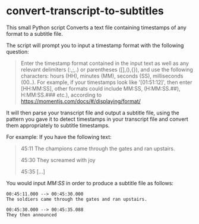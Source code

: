 # convert-transcript-to-subtitles

This small Python script Converts a text file containing timestamps of any format to a subtitle file.

The script will prompt you to input a timestamp format with the following question:

> Enter the timestamp format contained in the input text as well as any relevant delimiters (:,;,.) or parentheses ([],(),{}), and use the following characters: hours (HH), minutes (MM), seconds (SS), milliseconds (00..). For example, if your timestamps look like '[01:51:12]', then enter [HH:MM:SS], other formats could include MM:SS, (H:MM:SS.##), H:MM:SS.### etc.), according to https://momentjs.com/docs/#/displaying/format/

It will then parse your transcript file and output a subtitle file, using the pattern you gave it to detect timestamps in your transcript file and convert them appropriately to subtitle timestamps.

For example:
If you have the following text:

> 45:11 The champions came through the gates and ran upstairs.
> 
> 45:30 They screamed with joy
> 
> 45:35 [...]

You would input *MM:SS* in order to produce a subtitle file as follows:

```
00:45:11.000 --> 00:45:30.000
The soldiers came through the gates and ran upstairs. 

00:45:30.000 --> 00:45:35.088
They then announced 
```


